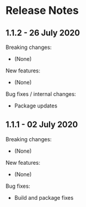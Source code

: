 # Release Notes

## 1.1.2 - 26 July 2020

Breaking changes:
- (None)

New features:
- (None)

Bug fixes / internal changes:
- Package updates

## 1.1.1 - 02 July 2020

Breaking changes:
- (None)

New features:
- (None)

Bug fixes:
- Build and package fixes